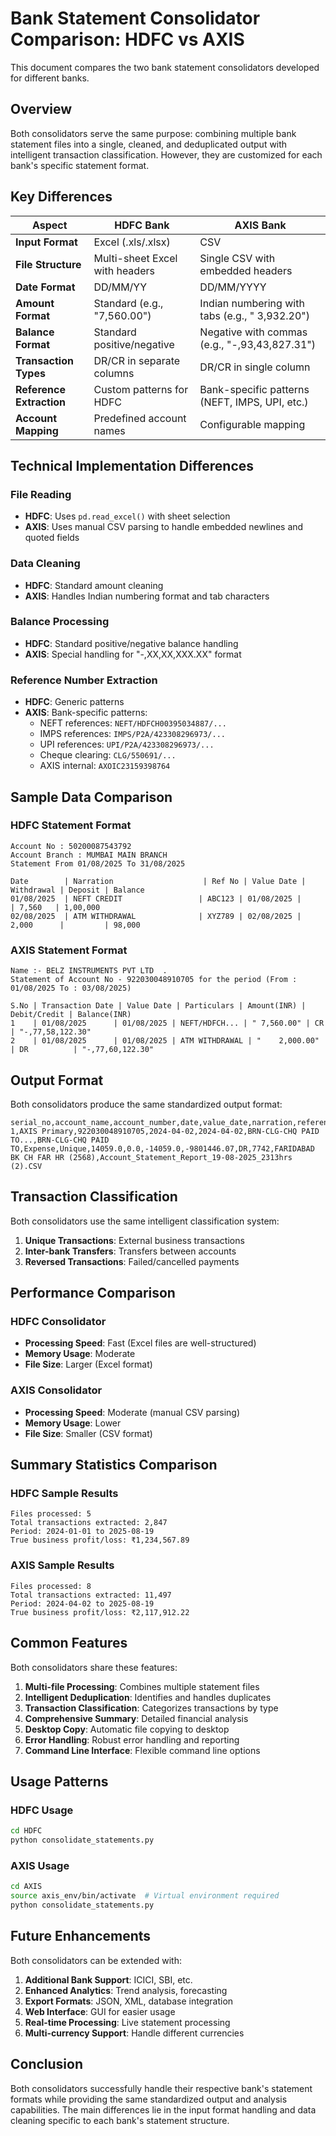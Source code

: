 # Bank Statement Consolidator Comparison: HDFC vs AXIS

This document compares the two bank statement consolidators developed for different banks.

## Overview

Both consolidators serve the same purpose: combining multiple bank statement files into a single, cleaned, and deduplicated output with intelligent transaction classification. However, they are customized for each bank's specific statement format.

## Key Differences

| Aspect | HDFC Bank | AXIS Bank |
|--------|-----------|-----------|
| **Input Format** | Excel (.xls/.xlsx) | CSV |
| **File Structure** | Multi-sheet Excel with headers | Single CSV with embedded headers |
| **Date Format** | DD/MM/YY | DD/MM/YYYY |
| **Amount Format** | Standard (e.g., "7,560.00") | Indian numbering with tabs (e.g., "	3,932.20") |
| **Balance Format** | Standard positive/negative | Negative with commas (e.g., "-,93,43,827.31") |
| **Transaction Types** | DR/CR in separate columns | DR/CR in single column |
| **Reference Extraction** | Custom patterns for HDFC | Bank-specific patterns (NEFT, IMPS, UPI, etc.) |
| **Account Mapping** | Predefined account names | Configurable mapping |

## Technical Implementation Differences

### File Reading
- **HDFC**: Uses `pd.read_excel()` with sheet selection
- **AXIS**: Uses manual CSV parsing to handle embedded newlines and quoted fields

### Data Cleaning
- **HDFC**: Standard amount cleaning
- **AXIS**: Handles Indian numbering format and tab characters

### Balance Processing
- **HDFC**: Standard positive/negative balance handling
- **AXIS**: Special handling for "-,XX,XX,XXX.XX" format

### Reference Number Extraction
- **HDFC**: Generic patterns
- **AXIS**: Bank-specific patterns:
  - NEFT references: `NEFT/HDFCH00395034887/...`
  - IMPS references: `IMPS/P2A/423308296973/...`
  - UPI references: `UPI/P2A/423308296973/...`
  - Cheque clearing: `CLG/550691/...`
  - AXIS internal: `AXOIC23159398764`

## Sample Data Comparison

### HDFC Statement Format
```
Account No : 50200087543792
Account Branch : MUMBAI MAIN BRANCH
Statement From 01/08/2025 To 31/08/2025

Date        | Narration                    | Ref No | Value Date | Withdrawal | Deposit | Balance
01/08/2025  | NEFT CREDIT                 | ABC123 | 01/08/2025 |            | 7,560   | 1,00,000
02/08/2025  | ATM WITHDRAWAL              | XYZ789 | 02/08/2025 | 2,000      |         | 98,000
```

### AXIS Statement Format
```
Name :- BELZ INSTRUMENTS PVT LTD  .
Statement of Account No - 922030048910705 for the period (From : 01/08/2025 To : 03/08/2025)

S.No | Transaction Date | Value Date | Particulars | Amount(INR) | Debit/Credit | Balance(INR)
1    | 01/08/2025      | 01/08/2025 | NEFT/HDFCH... | "	7,560.00" | CR          | "-,77,58,122.30"
2    | 01/08/2025      | 01/08/2025 | ATM WITHDRAWAL | "	2,000.00" | DR          | "-,77,60,122.30"
```

## Output Format

Both consolidators produce the same standardized output format:

```csv
serial_no,account_name,account_number,date,value_date,narration,reference_number,transaction_type,transaction_classification,withdrawal_amount,deposit_amount,net_transaction,balance,debit_credit,cheque_number,branch_name,source_file
1,AXIS Primary,922030048910705,2024-04-02,2024-04-02,BRN-CLG-CHQ PAID TO...,BRN-CLG-CHQ PAID TO,Expense,Unique,14059.0,0.0,-14059.0,-9801446.07,DR,7742,FARIDABAD BK CH FAR HR (2568),Account_Statement_Report_19-08-2025_2313hrs (2).CSV
```

## Transaction Classification

Both consolidators use the same intelligent classification system:

1. **Unique Transactions**: External business transactions
2. **Inter-bank Transfers**: Transfers between accounts
3. **Reversed Transactions**: Failed/cancelled payments

## Performance Comparison

### HDFC Consolidator
- **Processing Speed**: Fast (Excel files are well-structured)
- **Memory Usage**: Moderate
- **File Size**: Larger (Excel format)

### AXIS Consolidator
- **Processing Speed**: Moderate (manual CSV parsing)
- **Memory Usage**: Lower
- **File Size**: Smaller (CSV format)

## Summary Statistics Comparison

### HDFC Sample Results
```
Files processed: 5
Total transactions extracted: 2,847
Period: 2024-01-01 to 2025-08-19
True business profit/loss: ₹1,234,567.89
```

### AXIS Sample Results
```
Files processed: 8
Total transactions extracted: 11,497
Period: 2024-04-02 to 2025-08-19
True business profit/loss: ₹2,117,912.22
```

## Common Features

Both consolidators share these features:

1. **Multi-file Processing**: Combines multiple statement files
2. **Intelligent Deduplication**: Identifies and handles duplicates
3. **Transaction Classification**: Categorizes transactions by type
4. **Comprehensive Summary**: Detailed financial analysis
5. **Desktop Copy**: Automatic file copying to desktop
6. **Error Handling**: Robust error handling and reporting
7. **Command Line Interface**: Flexible command line options

## Usage Patterns

### HDFC Usage
```bash
cd HDFC
python consolidate_statements.py
```

### AXIS Usage
```bash
cd AXIS
source axis_env/bin/activate  # Virtual environment required
python consolidate_statements.py
```

## Future Enhancements

Both consolidators can be extended with:

1. **Additional Bank Support**: ICICI, SBI, etc.
2. **Enhanced Analytics**: Trend analysis, forecasting
3. **Export Formats**: JSON, XML, database integration
4. **Web Interface**: GUI for easier usage
5. **Real-time Processing**: Live statement processing
6. **Multi-currency Support**: Handle different currencies

## Conclusion

Both consolidators successfully handle their respective bank's statement formats while providing the same standardized output and analysis capabilities. The main differences lie in the input format handling and data cleaning specific to each bank's statement structure.

